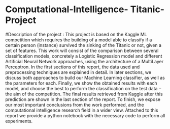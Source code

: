 # Computational-Intelligence- Titanic-Project

#Description of the project : 
This project is based on the Kaggle ML competition which requires the building of a model able to classify if a certain person (instance) survived the sinking of the Titanic or not, given a set of features. This work will consist of the comparison between several classification models, concretely a Logistic Regression model and different Artificial Neural Network approaches, using the architecture of a MultiLayer Perceptron. In the first sections of this report, the data used and preprocessing techniques are explained in detail. In later sections, we discuss both approaches to build our Machine Learning classifier, as well as the parameters for each. Finally, we show the obtained results with each model, and choose the best to perform the classification on the test data – the aim of the competition. The final results retrieved from Kaggle after this prediction are shown in the last section of the report. To finish, we expose our most important conclusions from the work performed, and the computational intelligence research field in a wider view. Attached to this report we provide a python notebook with the necessary code to perform all experiments.

